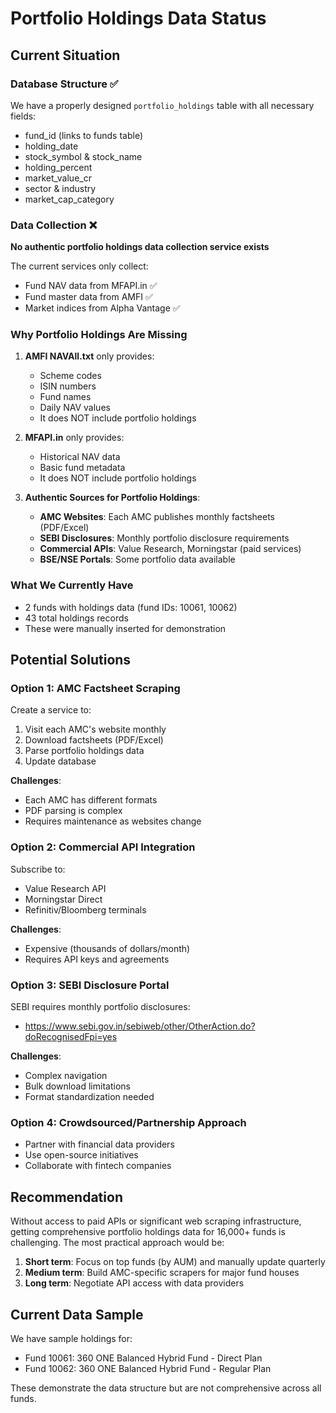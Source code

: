 # Portfolio Holdings Data Status

## Current Situation

### Database Structure ✅
We have a properly designed `portfolio_holdings` table with all necessary fields:
- fund_id (links to funds table)
- holding_date
- stock_symbol & stock_name
- holding_percent
- market_value_cr
- sector & industry
- market_cap_category

### Data Collection ❌
**No authentic portfolio holdings data collection service exists**

The current services only collect:
- Fund NAV data from MFAPI.in ✅
- Fund master data from AMFI ✅
- Market indices from Alpha Vantage ✅

### Why Portfolio Holdings Are Missing

1. **AMFI NAVAll.txt** only provides:
   - Scheme codes
   - ISIN numbers
   - Fund names
   - Daily NAV values
   - It does NOT include portfolio holdings

2. **MFAPI.in** only provides:
   - Historical NAV data
   - Basic fund metadata
   - It does NOT include portfolio holdings

3. **Authentic Sources for Portfolio Holdings**:
   - **AMC Websites**: Each AMC publishes monthly factsheets (PDF/Excel)
   - **SEBI Disclosures**: Monthly portfolio disclosure requirements
   - **Commercial APIs**: Value Research, Morningstar (paid services)
   - **BSE/NSE Portals**: Some portfolio data available

### What We Currently Have
- 2 funds with holdings data (fund IDs: 10061, 10062)
- 43 total holdings records
- These were manually inserted for demonstration

## Potential Solutions

### Option 1: AMC Factsheet Scraping
Create a service to:
1. Visit each AMC's website monthly
2. Download factsheets (PDF/Excel)
3. Parse portfolio holdings data
4. Update database

**Challenges**:
- Each AMC has different formats
- PDF parsing is complex
- Requires maintenance as websites change

### Option 2: Commercial API Integration
Subscribe to:
- Value Research API
- Morningstar Direct
- Refinitiv/Bloomberg terminals

**Challenges**:
- Expensive (thousands of dollars/month)
- Requires API keys and agreements

### Option 3: SEBI Disclosure Portal
SEBI requires monthly portfolio disclosures:
- https://www.sebi.gov.in/sebiweb/other/OtherAction.do?doRecognisedFpi=yes

**Challenges**:
- Complex navigation
- Bulk download limitations
- Format standardization needed

### Option 4: Crowdsourced/Partnership Approach
- Partner with financial data providers
- Use open-source initiatives
- Collaborate with fintech companies

## Recommendation

Without access to paid APIs or significant web scraping infrastructure, getting comprehensive portfolio holdings data for 16,000+ funds is challenging. The most practical approach would be:

1. **Short term**: Focus on top funds (by AUM) and manually update quarterly
2. **Medium term**: Build AMC-specific scrapers for major fund houses
3. **Long term**: Negotiate API access with data providers

## Current Data Sample

We have sample holdings for:
- Fund 10061: 360 ONE Balanced Hybrid Fund - Direct Plan
- Fund 10062: 360 ONE Balanced Hybrid Fund - Regular Plan

These demonstrate the data structure but are not comprehensive across all funds.